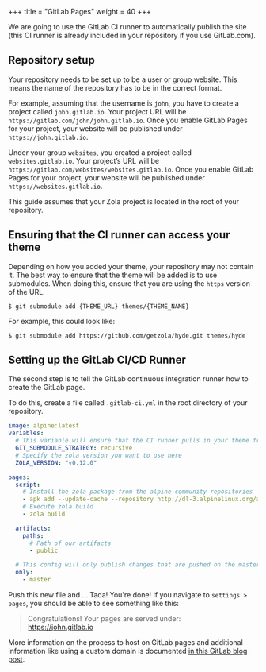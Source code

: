 +++
title = "GitLab Pages"
weight = 40
+++

We are going to use the GitLab CI runner to automatically publish the site (this CI runner is already included in your repository if you use GitLab.com).

## Repository setup

Your repository needs to be set up to be a user or group website. This means the name of the repository has to be in the correct format.

For example, assuming that the username is `john`, you have to create a project called `john.gitlab.io`. Your project URL will be `https://gitlab.com/john/john.gitlab.io`. Once you enable GitLab Pages for your project, your website will be published under `https://john.gitlab.io`.

Under your group `websites`, you created a project called `websites.gitlab.io`. Your project’s URL will be `https://gitlab.com/websites/websites.gitlab.io`. Once you enable GitLab Pages for your project, your website will be published under `https://websites.gitlab.io`.

This guide assumes that your Zola project is located in the root of your repository.

## Ensuring that the CI runner can access your theme

Depending on how you added your theme, your repository may not contain it. The best way to ensure that the theme will
be added is to use submodules. When doing this, ensure that you are using the `https` version of the URL.

```shell
$ git submodule add {THEME_URL} themes/{THEME_NAME}
```

For example, this could look like:

```shell
$ git submodule add https://github.com/getzola/hyde.git themes/hyde
```

## Setting up the GitLab CI/CD Runner

The second step is to tell the GitLab continuous integration runner how to create the GitLab page.

To do this, create a file called `.gitlab-ci.yml` in the root directory of your repository.

```yaml
image: alpine:latest
variables:
  # This variable will ensure that the CI runner pulls in your theme from the submodule
  GIT_SUBMODULE_STRATEGY: recursive
  # Specify the zola version you want to use here
  ZOLA_VERSION: "v0.12.0"

pages:
  script:
    # Install the zola package from the alpine community repositories
    - apk add --update-cache --repository http://dl-3.alpinelinux.org/alpine/edge/community/ zola
    # Execute zola build
    - zola build

  artifacts:
    paths:
      # Path of our artifacts
      - public

  # This config will only publish changes that are pushed on the master branch
  only:
    - master
```

Push this new file and ... Tada! You're done! If you navigate to `settings > pages`, you should be able to see
something like this:

> Congratulations! Your pages are served under:  
> https://john.gitlab.io

More information on the process to host on GitLab pages and additional information like using a custom domain is documented
[in this GitLab blog post](https://about.gitlab.com/2016/04/07/gitlab-pages-setup/).

